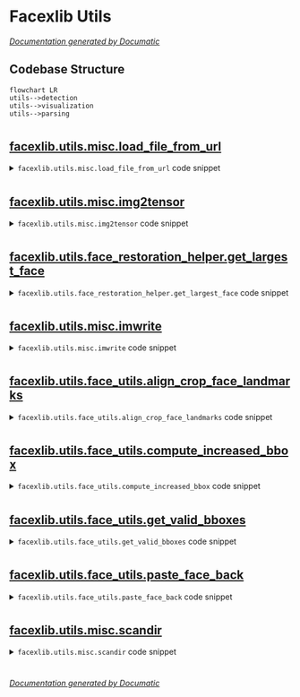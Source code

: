 # Facexlib Utils

[_Documentation generated by Documatic_](https://www.documatic.com)

<!---Documatic-section-Codebase Structure-start--->
## Codebase Structure

<!---Documatic-block-system_architecture-start--->
```mermaid
flowchart LR
utils-->detection
utils-->visualization
utils-->parsing
```
<!---Documatic-block-system_architecture-end--->

# #
<!---Documatic-section-Codebase Structure-end--->

<!---Documatic-section-facexlib.utils.misc.load_file_from_url-start--->
## [facexlib.utils.misc.load_file_from_url](6-facexlib_utils.md#facexlib.utils.misc.load_file_from_url)

<!---Documatic-section-load_file_from_url-start--->
<!---Documatic-block-facexlib.utils.misc.load_file_from_url-start--->
<details>
	<summary><code>facexlib.utils.misc.load_file_from_url</code> code snippet</summary>

```python
def load_file_from_url(url, model_dir=None, progress=True, file_name=None, save_dir=None):
    if model_dir is None:
        hub_dir = get_dir()
        model_dir = os.path.join(hub_dir, 'checkpoints')
    if save_dir is None:
        save_dir = os.path.join(ROOT_DIR, model_dir)
    os.makedirs(save_dir, exist_ok=True)
    parts = urlparse(url)
    filename = os.path.basename(parts.path)
    if file_name is not None:
        filename = file_name
    cached_file = os.path.abspath(os.path.join(save_dir, filename))
    if not os.path.exists(cached_file):
        print(f'Downloading: "{url}" to {cached_file}\n')
        download_url_to_file(url, cached_file, hash_prefix=None, progress=progress)
    return cached_file
```
</details>
<!---Documatic-block-facexlib.utils.misc.load_file_from_url-end--->
<!---Documatic-section-load_file_from_url-end--->

# #
<!---Documatic-section-facexlib.utils.misc.load_file_from_url-end--->

<!---Documatic-section-facexlib.utils.misc.img2tensor-start--->
## [facexlib.utils.misc.img2tensor](6-facexlib_utils.md#facexlib.utils.misc.img2tensor)

<!---Documatic-section-img2tensor-start--->
<!---Documatic-block-facexlib.utils.misc.img2tensor-start--->
<details>
	<summary><code>facexlib.utils.misc.img2tensor</code> code snippet</summary>

```python
def img2tensor(imgs, bgr2rgb=True, float32=True):

    def _totensor(img, bgr2rgb, float32):
        if img.shape[2] == 3 and bgr2rgb:
            if img.dtype == 'float64':
                img = img.astype('float32')
            img = cv2.cvtColor(img, cv2.COLOR_BGR2RGB)
        img = torch.from_numpy(img.transpose(2, 0, 1))
        if float32:
            img = img.float()
        return img
    if isinstance(imgs, list):
        return [_totensor(img, bgr2rgb, float32) for img in imgs]
    else:
        return _totensor(imgs, bgr2rgb, float32)
```
</details>
<!---Documatic-block-facexlib.utils.misc.img2tensor-end--->
<!---Documatic-section-img2tensor-end--->

# #
<!---Documatic-section-facexlib.utils.misc.img2tensor-end--->

<!---Documatic-section-facexlib.utils.face_restoration_helper.get_largest_face-start--->
## [facexlib.utils.face_restoration_helper.get_largest_face](6-facexlib_utils.md#facexlib.utils.face_restoration_helper.get_largest_face)

<!---Documatic-section-get_largest_face-start--->
<!---Documatic-block-facexlib.utils.face_restoration_helper.get_largest_face-start--->
<details>
	<summary><code>facexlib.utils.face_restoration_helper.get_largest_face</code> code snippet</summary>

```python
def get_largest_face(det_faces, h, w):

    def get_location(val, length):
        if val < 0:
            return 0
        elif val > length:
            return length
        else:
            return val
    face_areas = []
    for det_face in det_faces:
        left = get_location(det_face[0], w)
        right = get_location(det_face[2], w)
        top = get_location(det_face[1], h)
        bottom = get_location(det_face[3], h)
        face_area = (right - left) * (bottom - top)
        face_areas.append(face_area)
    largest_idx = face_areas.index(max(face_areas))
    return (det_faces[largest_idx], largest_idx)
```
</details>
<!---Documatic-block-facexlib.utils.face_restoration_helper.get_largest_face-end--->
<!---Documatic-section-get_largest_face-end--->

# #
<!---Documatic-section-facexlib.utils.face_restoration_helper.get_largest_face-end--->

<!---Documatic-section-facexlib.utils.misc.imwrite-start--->
## [facexlib.utils.misc.imwrite](6-facexlib_utils.md#facexlib.utils.misc.imwrite)

<!---Documatic-section-imwrite-start--->
<!---Documatic-block-facexlib.utils.misc.imwrite-start--->
<details>
	<summary><code>facexlib.utils.misc.imwrite</code> code snippet</summary>

```python
def imwrite(img, file_path, params=None, auto_mkdir=True):
    if auto_mkdir:
        dir_name = os.path.abspath(os.path.dirname(file_path))
        os.makedirs(dir_name, exist_ok=True)
    return cv2.imwrite(file_path, img, params)
```
</details>
<!---Documatic-block-facexlib.utils.misc.imwrite-end--->
<!---Documatic-section-imwrite-end--->

# #
<!---Documatic-section-facexlib.utils.misc.imwrite-end--->

<!---Documatic-section-facexlib.utils.face_utils.align_crop_face_landmarks-start--->
## [facexlib.utils.face_utils.align_crop_face_landmarks](6-facexlib_utils.md#facexlib.utils.face_utils.align_crop_face_landmarks)

<!---Documatic-section-align_crop_face_landmarks-start--->
<!---Documatic-block-facexlib.utils.face_utils.align_crop_face_landmarks-start--->
<details>
	<summary><code>facexlib.utils.face_utils.align_crop_face_landmarks</code> code snippet</summary>

```python
def align_crop_face_landmarks(img, landmarks, output_size, transform_size=None, enable_padding=True, return_inverse_affine=False, shrink_ratio=(1, 1)):
    lm_type = 'retinaface_5'
    if isinstance(shrink_ratio, (float, int)):
        shrink_ratio = (shrink_ratio, shrink_ratio)
    if transform_size is None:
        transform_size = output_size * 4
    lm = np.array(landmarks)
    if lm.shape[0] == 5 and lm_type == 'retinaface_5':
        eye_left = lm[0]
        eye_right = lm[1]
        mouth_avg = (lm[3] + lm[4]) * 0.5
    elif lm.shape[0] == 5 and lm_type == 'dlib_5':
        lm_eye_left = lm[2:4]
        lm_eye_right = lm[0:2]
        eye_left = np.mean(lm_eye_left, axis=0)
        eye_right = np.mean(lm_eye_right, axis=0)
        mouth_avg = lm[4]
    elif lm.shape[0] == 68:
        lm_eye_left = lm[36:42]
        lm_eye_right = lm[42:48]
        eye_left = np.mean(lm_eye_left, axis=0)
        eye_right = np.mean(lm_eye_right, axis=0)
        mouth_avg = (lm[48] + lm[54]) * 0.5
    elif lm.shape[0] == 98:
        lm_eye_left = lm[60:68]
        lm_eye_right = lm[68:76]
        eye_left = np.mean(lm_eye_left, axis=0)
        eye_right = np.mean(lm_eye_right, axis=0)
        mouth_avg = (lm[76] + lm[82]) * 0.5
    eye_avg = (eye_left + eye_right) * 0.5
    eye_to_eye = eye_right - eye_left
    eye_to_mouth = mouth_avg - eye_avg
    x = eye_to_eye - np.flipud(eye_to_mouth) * [-1, 1]
    x /= np.hypot(*x)
    rect_scale = 1
    x *= max(np.hypot(*eye_to_eye) * 2.0 * rect_scale, np.hypot(*eye_to_mouth) * 1.8 * rect_scale)
    y = np.flipud(x) * [-1, 1]
    x *= shrink_ratio[1]
    y *= shrink_ratio[0]
    c = eye_avg + eye_to_mouth * 0.1
    quad = np.stack([c - x - y, c - x + y, c + x + y, c + x - y])
    qsize = np.hypot(*x) * 2
    quad_ori = np.copy(quad)
    shrink = int(np.floor(qsize / output_size * 0.5))
    if shrink > 1:
        (h, w) = img.shape[0:2]
        rsize = (int(np.rint(float(w) / shrink)), int(np.rint(float(h) / shrink)))
        img = cv2.resize(img, rsize, interpolation=cv2.INTER_AREA)
        quad /= shrink
        qsize /= shrink
    (h, w) = img.shape[0:2]
    border = max(int(np.rint(qsize * 0.1)), 3)
    crop = (int(np.floor(min(quad[:, 0]))), int(np.floor(min(quad[:, 1]))), int(np.ceil(max(quad[:, 0]))), int(np.ceil(max(quad[:, 1]))))
    crop = (max(crop[0] - border, 0), max(crop[1] - border, 0), min(crop[2] + border, w), min(crop[3] + border, h))
    if crop[2] - crop[0] < w or crop[3] - crop[1] < h:
        img = img[crop[1]:crop[3], crop[0]:crop[2], :]
        quad -= crop[0:2]
    (h, w) = img.shape[0:2]
    pad = (int(np.floor(min(quad[:, 0]))), int(np.floor(min(quad[:, 1]))), int(np.ceil(max(quad[:, 0]))), int(np.ceil(max(quad[:, 1]))))
    pad = (max(-pad[0] + border, 0), max(-pad[1] + border, 0), max(pad[2] - w + border, 0), max(pad[3] - h + border, 0))
    if enable_padding and max(pad) > border - 4:
        pad = np.maximum(pad, int(np.rint(qsize * 0.3)))
        img = np.pad(img, ((pad[1], pad[3]), (pad[0], pad[2]), (0, 0)), 'reflect')
        (h, w) = img.shape[0:2]
        (y, x, _) = np.ogrid[:h, :w, :1]
        mask = np.maximum(1.0 - np.minimum(np.float32(x) / pad[0], np.float32(w - 1 - x) / pad[2]), 1.0 - np.minimum(np.float32(y) / pad[1], np.float32(h - 1 - y) / pad[3]))
        blur = int(qsize * 0.02)
        if blur % 2 == 0:
            blur += 1
        blur_img = cv2.boxFilter(img, 0, ksize=(blur, blur))
        img = img.astype('float32')
        img += (blur_img - img) * np.clip(mask * 3.0 + 1.0, 0.0, 1.0)
        img += (np.median(img, axis=(0, 1)) - img) * np.clip(mask, 0.0, 1.0)
        img = np.clip(img, 0, 255)
        quad += pad[:2]
    h_ratio = shrink_ratio[0] / shrink_ratio[1]
    (dst_h, dst_w) = (int(transform_size * h_ratio), transform_size)
    template = np.array([[0, 0], [0, dst_h], [dst_w, dst_h], [dst_w, 0]])
    affine_matrix = cv2.estimateAffinePartial2D(quad, template, method=cv2.LMEDS)[0]
    cropped_face = cv2.warpAffine(img, affine_matrix, (dst_w, dst_h), borderMode=cv2.BORDER_CONSTANT, borderValue=(135, 133, 132))
    if output_size < transform_size:
        cropped_face = cv2.resize(cropped_face, (output_size, int(output_size * h_ratio)), interpolation=cv2.INTER_LINEAR)
    if return_inverse_affine:
        (dst_h, dst_w) = (int(output_size * h_ratio), output_size)
        template = np.array([[0, 0], [0, dst_h], [dst_w, dst_h], [dst_w, 0]])
        affine_matrix = cv2.estimateAffinePartial2D(quad_ori, np.array([[0, 0], [0, output_size], [dst_w, dst_h], [dst_w, 0]]), method=cv2.LMEDS)[0]
        inverse_affine = cv2.invertAffineTransform(affine_matrix)
    else:
        inverse_affine = None
    return (cropped_face, inverse_affine)
```
</details>
<!---Documatic-block-facexlib.utils.face_utils.align_crop_face_landmarks-end--->
<!---Documatic-section-align_crop_face_landmarks-end--->

# #
<!---Documatic-section-facexlib.utils.face_utils.align_crop_face_landmarks-end--->

<!---Documatic-section-facexlib.utils.face_utils.compute_increased_bbox-start--->
## [facexlib.utils.face_utils.compute_increased_bbox](6-facexlib_utils.md#facexlib.utils.face_utils.compute_increased_bbox)

<!---Documatic-section-compute_increased_bbox-start--->
<!---Documatic-block-facexlib.utils.face_utils.compute_increased_bbox-start--->
<details>
	<summary><code>facexlib.utils.face_utils.compute_increased_bbox</code> code snippet</summary>

```python
def compute_increased_bbox(bbox, increase_area, preserve_aspect=True):
    (left, top, right, bot) = bbox
    width = right - left
    height = bot - top
    if preserve_aspect:
        width_increase = max(increase_area, ((1 + 2 * increase_area) * height - width) / (2 * width))
        height_increase = max(increase_area, ((1 + 2 * increase_area) * width - height) / (2 * height))
    else:
        width_increase = height_increase = increase_area
    left = int(left - width_increase * width)
    top = int(top - height_increase * height)
    right = int(right + width_increase * width)
    bot = int(bot + height_increase * height)
    return (left, top, right, bot)
```
</details>
<!---Documatic-block-facexlib.utils.face_utils.compute_increased_bbox-end--->
<!---Documatic-section-compute_increased_bbox-end--->

# #
<!---Documatic-section-facexlib.utils.face_utils.compute_increased_bbox-end--->

<!---Documatic-section-facexlib.utils.face_utils.get_valid_bboxes-start--->
## [facexlib.utils.face_utils.get_valid_bboxes](6-facexlib_utils.md#facexlib.utils.face_utils.get_valid_bboxes)

<!---Documatic-section-get_valid_bboxes-start--->
<!---Documatic-block-facexlib.utils.face_utils.get_valid_bboxes-start--->
<details>
	<summary><code>facexlib.utils.face_utils.get_valid_bboxes</code> code snippet</summary>

```python
def get_valid_bboxes(bboxes, h, w):
    left = max(bboxes[0], 0)
    top = max(bboxes[1], 0)
    right = min(bboxes[2], w)
    bottom = min(bboxes[3], h)
    return (left, top, right, bottom)
```
</details>
<!---Documatic-block-facexlib.utils.face_utils.get_valid_bboxes-end--->
<!---Documatic-section-get_valid_bboxes-end--->

# #
<!---Documatic-section-facexlib.utils.face_utils.get_valid_bboxes-end--->

<!---Documatic-section-facexlib.utils.face_utils.paste_face_back-start--->
## [facexlib.utils.face_utils.paste_face_back](6-facexlib_utils.md#facexlib.utils.face_utils.paste_face_back)

<!---Documatic-section-paste_face_back-start--->
<!---Documatic-block-facexlib.utils.face_utils.paste_face_back-start--->
<details>
	<summary><code>facexlib.utils.face_utils.paste_face_back</code> code snippet</summary>

```python
def paste_face_back(img, face, inverse_affine):
    (h, w) = img.shape[0:2]
    (face_h, face_w) = face.shape[0:2]
    inv_restored = cv2.warpAffine(face, inverse_affine, (w, h))
    mask = np.ones((face_h, face_w, 3), dtype=np.float32)
    inv_mask = cv2.warpAffine(mask, inverse_affine, (w, h))
    inv_mask_erosion = cv2.erode(inv_mask, np.ones((2, 2), np.uint8))
    inv_restored_remove_border = inv_mask_erosion * inv_restored
    total_face_area = np.sum(inv_mask_erosion) // 3
    w_edge = int(total_face_area ** 0.5) // 20
    erosion_radius = w_edge * 2
    inv_mask_center = cv2.erode(inv_mask_erosion, np.ones((erosion_radius, erosion_radius), np.uint8))
    blur_size = w_edge * 2
    inv_soft_mask = cv2.GaussianBlur(inv_mask_center, (blur_size + 1, blur_size + 1), 0)
    img = inv_soft_mask * inv_restored_remove_border + (1 - inv_soft_mask) * img
    return img
```
</details>
<!---Documatic-block-facexlib.utils.face_utils.paste_face_back-end--->
<!---Documatic-section-paste_face_back-end--->

# #
<!---Documatic-section-facexlib.utils.face_utils.paste_face_back-end--->

<!---Documatic-section-facexlib.utils.misc.scandir-start--->
## [facexlib.utils.misc.scandir](6-facexlib_utils.md#facexlib.utils.misc.scandir)

<!---Documatic-section-scandir-start--->
<!---Documatic-block-facexlib.utils.misc.scandir-start--->
<details>
	<summary><code>facexlib.utils.misc.scandir</code> code snippet</summary>

```python
def scandir(dir_path, suffix=None, recursive=False, full_path=False):
    if suffix is not None and (not isinstance(suffix, (str, tuple))):
        raise TypeError('"suffix" must be a string or tuple of strings')
    root = dir_path

    def _scandir(dir_path, suffix, recursive):
        for entry in os.scandir(dir_path):
            if not entry.name.startswith('.') and entry.is_file():
                if full_path:
                    return_path = entry.path
                else:
                    return_path = osp.relpath(entry.path, root)
                if suffix is None:
                    yield return_path
                elif return_path.endswith(suffix):
                    yield return_path
            elif recursive:
                yield from _scandir(entry.path, suffix=suffix, recursive=recursive)
            else:
                continue
    return _scandir(dir_path, suffix=suffix, recursive=recursive)
```
</details>
<!---Documatic-block-facexlib.utils.misc.scandir-end--->
<!---Documatic-section-scandir-end--->

# #
<!---Documatic-section-facexlib.utils.misc.scandir-end--->

[_Documentation generated by Documatic_](https://www.documatic.com)